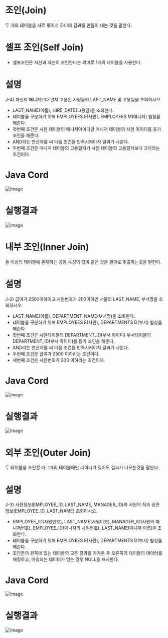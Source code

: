 # 조인(Join)
두 개의 테이블을 서로 묶어서 하나의 결과를 만들어 내는 것을 말한다.

# 셀프 조인(Self Join)
- 셀프조인은 자신과 자신이 조인한다는 의미로 1개의 테이블을 사용한다.

# 설명
J-4) 자신의 매니저보다 먼저 고용된 사원들의 LAST_NAME 및 고용일을 조회하시오.

- LAST_NAME(이름), HIRE_DATE(고용일)을 조회한다.
- 테이블을 구분하기 위해 EMPLOYEES E(사원), EMPLOYEES M(매니저) 별칭을 해준다.
- 첫번째 조건은 사원 테이블의 매니저아이디랑 매니저 테이블의 사원 아이디를 등가 조인을 해준다.
- AND라는 연산자를 써 다음 조건을 만족시켜야지 결과가 나온다.
- 두번째 조건은 매니저 테이블의 고용일자가 사원 테이블의 고용일자보다 크다라는 조건이다.
# Java Cord
![image](https://user-images.githubusercontent.com/122009563/228715454-ff2f74de-8e56-4fad-80c7-5de38873c71e.png)

# 실행결과
![image](https://user-images.githubusercontent.com/122009563/228715712-0f943b8f-2859-4884-9f72-e2e91b04f22a.png)

# 내부 조인(Inner Join)
둘 이상의 테이블에 존재하는 공통 속성의 값이 같은 것을 결과로 추출하는것을 말한다.

# 설명
J-2) 급여가 2500이하이고 사원번호가 200이하인 서울의 LAST_NAME, 부서명을 조회하시오.

- LAST_NAME(이름), DEPARTMENT_NAME(부서명)을 조회한다.
- 테이블을 구분하기 위해 EMPLOYEES E(사원), DEPARTMENTS D(부서) 별칭을 해준다.
- 첫번째 조건은 사원테이블의 DEPARTMENT_ID(부서 아이디) 부서테이블의 DEPARTMENT_ID(부서 아이디)를 등가 조인을 해준다.
- AND라는 연산자를 써 다음 조건을 만족시켜야지 결과가 나온다.
- 두번째 조건은 급여가 2500 이하라는 조건이다.
- 세번째 조건은 사원번호가 200 이하라는 조건이다.

# Java Cord
![image](https://user-images.githubusercontent.com/122009563/228753455-1e757544-24c4-477b-91b4-c73185fce7f7.png)

# 실행결과
![image](https://user-images.githubusercontent.com/122009563/228753535-c267b6c2-85f2-4eca-89e7-d77c3f4923e3.png)

# 외부 조인(Outer Join)
두 테이블을 조인할 때, 1개의 테이블에만 데이터가 있어도 결과가 나오는것을 말한다.

# 설명
J-3) 사원정보(EMPLOYEE_ID, LAST_NAME, MANAGER_ID)와 사원의 직속 상관정보(EMPLOYEE_ID, LAST_NAME) 조회하시오.
- EMPLOYEE_ID(사원번호), LAST_NAME(사원이름), MANAGER_ID(사원의 매니저번호), EMPLOYEE_ID(매니저의 사원번호), LAST_NAME(매니저 이름)을 조회한다.
- 테이블을 구분하기 위해 EMPLOYEES E(사원), DEPARTMENTS D(부서) 별칭을 해준다.
- 조인문의 왼쪽에 있는 테이블의 모든 결과를 가져온 후 오른쪽의 테이블의 데이터를 매칭하고, 매칭되는 데이터가 없는 경우 NULL을 표시한다.
# Java Cord
![image](https://user-images.githubusercontent.com/122009563/228765011-27667dc1-ea3c-4653-90ae-a1cad6f41bec.png)

# 실행결과
![image](https://user-images.githubusercontent.com/122009563/228764827-db8afdb0-7741-4290-b1fd-7822f8ed7d72.png)


